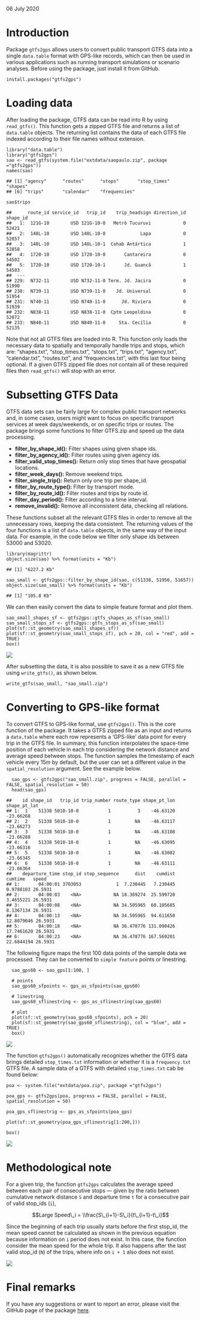 06 July 2020

Introduction
============

Package `gtfs2gps` allows users to convert public transport GTFS data
into a single `data.table` format with GPS-like records, which can then
be used in various applications such as running transport simulations or
scenario analyses. Before using the package, just install it from
GitHub.

    install.packages("gtfs2gps")

Loading data
============

After loading the package, GTFS data can be read into R by using
`read_gtfs()`. This function gets a zipped GTFS file and returns a list
of `data.table` objects. The returning list contains the data of each
GTFS file indexed according to their file names without extension.

    library("data.table")
    library("gtfs2gps")
    sao <- read_gtfs(system.file("extdata/saopaulo.zip", package ="gtfs2gps"))
    names(sao)

    ## [1] "agency"      "routes"      "stops"       "stop_times"  "shapes"     
    ## [6] "trips"       "calendar"    "frequencies"

    sao$trips

    ##      route_id service_id   trip_id    trip_headsign direction_id shape_id
    ##   1:  121G-10        USD 121G-10-0   Metrô Tucuruvi            0    52421
    ##   2:  148L-10        USD 148L-10-0             Lapa            0    52857
    ##   3:  148L-10        USD 148L-10-1  Cohab Antártica            1    52858
    ##   4:  1720-10        USD 1720-10-0       Cantareira            0    54502
    ##   5:  1720-10        USD 1720-10-1       Jd. Guancã            1    54503
    ##  ---                                                                     
    ## 229:  N732-11        USD N732-11-0 Term. Jd. Jacira            0    51990
    ## 230:  N739-11        USD N739-11-0    Jd. Universal            0    51954
    ## 231:  N740-11        USD N740-11-0      Jd. Riviera            0    51939
    ## 232:  N838-11        USD N838-11-0  Cptm Leopoldina            0    52072
    ## 233:  N840-11        USD N840-11-0     Sta. Cecília            0    52135

Note that not all GTFS files are loaded into R. This function only loads
the necessary data to spatially and temporally handle trips and stops,
which are: “shapes.txt”, “stop\_times.txt”, “stops.txt”, “trips.txt”,
“agency.txt”, “calendar.txt”, “routes.txt”, and “frequencies.txt”, with
this last four being optional. If a given GTFS zipped file does not
contain all of these required files then `read_gtfs()` will stop with an
error.

Subsetting GTFS Data
====================

GTFS data sets can be fairly large for complex public transport networks
and, in some cases, users might want to focus on specific transport
services at week days/weekends, or on specific trips or routes. The
package brings some functions to filter GTFS.zip and speed up the data
processing.

-   **filter\_by\_shape\_id():** Filter shapes using given shape ids.
-   **filter\_by\_agency\_id():** Filter routes using given agency ids.
-   **filter\_valid\_stop\_times():** Return only stop times that have
    geospatial locations.
-   **filter\_week\_days():** Remove weekend trips.
-   **filter\_single\_trip():** Return only one trip per shape\_id.
-   **filter\_by\_route\_type():** Filter by transport mode.
-   **filter\_by\_route\_id():** Filter routes and trips by route id.
-   **filter\_day\_period():** Filter according to a time interval.
-   **remove\_invalid():** Remove all inconsistent data, checking all
    relations.

These functions subset all the relevant GTFS files in order to remove
all the unnecessary rows, keeping the data consistent. The returning
values of the four functions is a list of `data.table` objects, in the
same way of the input data. For example, in the code below we filter
only shape ids between 53000 and 53020.

    library(magrittr)
    object.size(sao) %>% format(units = "Kb")

    ## [1] "6227.2 Kb"

    sao_small <- gtfs2gps::filter_by_shape_id(sao, c(51338, 51956, 51657))
    object.size(sao_small) %>% format(units = "Kb")

    ## [1] "105.8 Kb"

We can then easily convert the data to simple feature format and plot
them.

    sao_small_shapes_sf <- gtfs2gps::gtfs_shapes_as_sf(sao_small)
    sao_small_stops_sf <- gtfs2gps::gtfs_stops_as_sf(sao_small)
    plot(sf::st_geometry(sao_small_shapes_sf))
    plot(sf::st_geometry(sao_small_stops_sf), pch = 20, col = "red", add = TRUE)
    box()

![](C:/Users/pedro/AppData/Local/Temp/RtmpQ5iuLn/preview-9b28579a57fb.dir/intro_to_gtfs2gps_files/figure-markdown_strict/sao_small_shapes_sf-1.png)

After subsetting the data, it is also possible to save it as a new GTFS
file using `write_gtfs()`, as shown below.

    write_gtfs(sao_small, "sao_small.zip")

Converting to GPS-like format
=============================

To convert GTFS to GPS-like format, use `gtfs2gps()`. This is the core
function of the package. It takes a GTFS zipped file as an input and
returns a `data.table` where each row represents a ‘GPS-like’ data point
for every trip in the GTFS file. In summary, this function interpolates
the space-time position of each vehicle in each trip considering the
network distance and average speed between stops. The function samples
the timestamp of each vehicle every 15*m* by default, but the user can
set a different value in the `spatial_resolution` argument. See the
example below.

      sao_gps <- gtfs2gps("sao_small.zip", progress = FALSE, parallel = FALSE, spatial_resolution = 50)
      head(sao_gps)

    ##    id shape_id   trip_id trip_number route_type shape_pt_lon shape_pt_lat
    ## 1:  1    51338 5010-10-0           1          3    -46.63120    -23.66268
    ## 2:  2    51338 5010-10-0           1         NA    -46.63117    -23.66273
    ## 3:  3    51338 5010-10-0           1         NA    -46.63108    -23.66288
    ## 4:  4    51338 5010-10-0           1         NA    -46.63095    -23.66316
    ## 5:  5    51338 5010-10-0           1         NA    -46.63082    -23.66345
    ## 6:  6    51338 5010-10-0           1         NA    -46.63111    -23.66364
    ##    departure_time stop_id stop_sequence      dist    cumdist    cumtime   speed
    ## 1:       04:00:01 3703053             1  7.230445   7.230445  0.9788103 26.5931
    ## 2:       04:00:03    <NA>            NA 18.369274  25.599720  3.4655221 26.5931
    ## 3:       04:00:08    <NA>            NA 34.505965  60.105685  8.1367134 26.5931
    ## 4:       04:00:13    <NA>            NA 34.505965  94.611650 12.8079046 26.5931
    ## 5:       04:00:18    <NA>            NA 36.478776 131.090426 17.7461620 26.5931
    ## 6:       04:00:23    <NA>            NA 36.478776 167.569201 22.6844194 26.5931

The following figure maps the first 100 data points of the sample data
we processed. They can be converted to `simple feature` points or
linestring.

      sao_gps60 <- sao_gps[1:100, ]
      
      # points
      sao_gps60_sfpoints <- gps_as_sfpoints(sao_gps60)
      
      # linestring
      sao_gps60_sflinestring <- gps_as_sflinestring(sao_gps60)

      # plot
      plot(sf::st_geometry(sao_gps60_sfpoints), pch = 20)
      plot(sf::st_geometry(sao_gps60_sflinestring), col = "blue", add = TRUE)
      box()

![](C:/Users/pedro/AppData/Local/Temp/RtmpQ5iuLn/preview-9b28579a57fb.dir/intro_to_gtfs2gps_files/figure-markdown_strict/unnamed-chunk-6-1.png)

The function `gtfs2gps()` automatically recognizes whether the GTFS data
brings detailed `stop_times.txt` information or whether it is a
`frequency.txt` GTFS file. A sample data of a GTFS with detailed
`stop_times.txt` cab be found below:

    poa <- system.file("extdata/poa.zip", package ="gtfs2gps")

    poa_gps <- gtfs2gps(poa, progress = FALSE, parallel = FALSE, spatial_resolution = 50)

    poa_gps_sflinestrig <- gps_as_sfpoints(poa_gps)

    plot(sf::st_geometry(poa_gps_sflinestrig[1:200,]))

    box()

![](C:/Users/pedro/AppData/Local/Temp/RtmpQ5iuLn/preview-9b28579a57fb.dir/intro_to_gtfs2gps_files/figure-markdown_strict/unnamed-chunk-7-1.png)

Methodological note
===================

For a given trip, the function `gtfs2gps` calculates the average speed
between each pair of consecutive stops — given by the ratio between
cumulative network distance `S` and departure time `t` for a consecutive
pair of valid stop\_ids (`i`),

$$Large Speed\_i = \\frac{S\_{i+1}-S\_i}{t\_{i+1}-t\_i}$$

Since the beginning of each trip usually starts before the first
stop\_id, the mean speed cannot be calculated as shown in the previous
equation because information on `i` period does not exist. In this case,
the function consider the mean speed for the whole trip. It also happens
after the last valid stop\_id (`N`) of the trips, where info on `i + 1`
also does not exist.

![](https://github.com/ipeaGIT/gtfs2gps/blob/master/man/figures/speed.PNG)

Final remarks
=============

If you have any suggestions or want to report an error, please visit the
GitHub page of the package [here](https://github.com/ipeaGIT/gtfs2gps).

